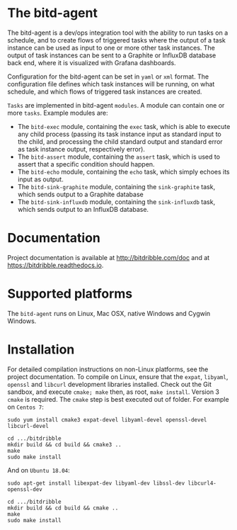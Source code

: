 The bitd-agent
==============
The bitd-agent is a dev/ops integration tool with the ability to run tasks on a schedule, and to create flows of triggered tasks where the output of a task instance can be used as input to one or more other task instances. The output of task instances can be sent to a Graphite or InfluxDB database back end, where it is visualized with Grafana dashboards.

Configuration for the bitd-agent can be set in ``yaml`` or ``xml`` format. The configuration file defines which task instances will be running, on what schedule, and which flows of triggered task instances are created. 

``Tasks`` are implemented in bitd-agent ``modules``. A module can contain one or more ``tasks``. Example modules are: 
- The ``bitd-exec`` module, containing the ``exec`` task, which is able to execute any child process (passing its task instance input as standard input to the child, and processing the child standard output and standard error as task instance output, respectively error).
- The ``bitd-assert`` module, containing the ``assert`` task, which is used to assert that a specific condition should happen.
- The ``bitd-echo`` module, containing the ``echo`` task, which simply echoes its input as output.
- The ``bitd-sink-graphite`` module, containing the ``sink-graphite`` task, which sends output to a Graphite database
- The ``bitd-sink-influxdb`` module, containing the ``sink-influxdb`` task, which sends output to an InfluxDB database.


Documentation
=============
Project documentation is available at http://bitdribble.com/doc and at https://bitdribble.readthedocs.io. 


Supported platforms
===================
The ``bitd-agent`` runs on Linux, Mac OSX, native Windows and Cygwin Windows. 

Installation
============
For detailed compilation instructions on non-Linux platforms, see the project documentation. To compile on Linux, ensure that the ``expat``, ``libyaml``, ``openssl`` and ``libcurl`` development libraries installed. Check out the Git sandbox, and execute ``cmake; make`` then, as root, ``make install``. Version 3 ``cmake`` is required. The ``cmake`` step is best executed out of folder. For example on ``Centos 7``:

```
sudo yum install cmake3 expat-devel libyaml-devel openssl-devel libcurl-devel

cd .../bitdribble
mkdir build && cd build && cmake3 ..
make
sudo make install
```

And on ``Ubuntu 18.04``:

```
sudo apt-get install libexpat-dev libyaml-dev libssl-dev libcurl4-openssl-dev

cd .../bitdribble
mkdir build && cd build && cmake ..
make
sudo make install
```
